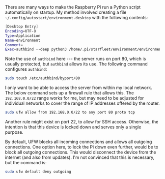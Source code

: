 
There are many ways to make the Raspberry Pi run a Python script automatically on startup. My method involved creating a file `~/.config/autostart/environment.desktop` with the following contents:

```bash
[Desktop Entry]
Encoding=UTF-8
Type=Application
Name=environment
Comment=
Exec=authbind --deep python3 /home/.pi/starfleet/environment/environment.py
```

Note the use of `authbind` here --- the server runs on port 80, which is usually protected, but `authbind` allows its use. The following command configures `authbind`:

```bash
sudo touch /etc/authbind/byport/80
```

I only want to be able to access the server from within my local network. The below command sets up a firewall rule that allows this. The `192.168.0.0/22` range works for me, but may need to be adjusted for individual networks to cover the range of IP addresses offered by the router.

```bash
sudo ufw allow from 192.168.0.0/22 to any port 80 proto tcp
```

Another rule might exist on port 22, to allow for SSH access. Otherwise, the intention is that this device is locked down and serves only a single purpose.

By default, UFW blocks all incoming connections and allows all outgoing connections. One option here, to lock the Pi down even further, would be to block all outgoing connections. This would disconnect the device from the internet (and also from updates). I'm not convinced that this is necessary, but the command is:

```bash
sudo ufw default deny outgoing
```
